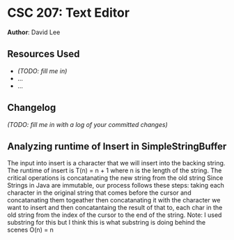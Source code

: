 # CSC 207: Text Editor

**Author**: David Lee

## Resources Used

- _(TODO: fill me in)_
- ...
- ...

## Changelog

_(TODO: fill me in with a log of your committed changes)_

## Analyzing runtime of Insert in SimpleStringBuffer

The input into insert is a character that we will insert into the backing string.
The runtime of insert is T(n) = n + 1 where n is the length of the string.
The critical operations is concatanating the new string from the old string
Since Strings in Java are immutable, our process follows these steps: taking each character in the original string
that comes before the cursor and concatanating them togeather then concatanating it with the character we want to
insert and then concatantaing the result of that to, each char in the old string from the index of the cursor to the
end of the string.
Note: I used substring for this but I think this is what substring is doing behind the scenes
O(n) = n
